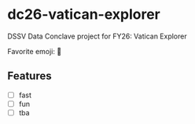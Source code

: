 # dc26-vatican-explorer
DSSV Data Conclave project for FY26: Vatican Explorer

Favorite emoji: 🫠


## Features 

- [ ] fast
- [ ] fun
- [ ] tba

